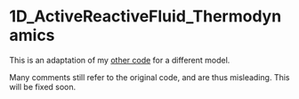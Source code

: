 # 1D_ActiveReactiveFluid_Thermodynamics

This is an adaptation of my [other code](https://github.com/lucabrb/Barberi-Kruse-2022) for a different model.

Many comments still refer to the original code, and are thus misleading. This will be fixed soon.
